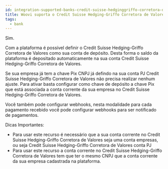 ```yaml
---
id: integration-supported-banks-credit-suisse-hedginggriffo-corretora-de-valores
title: Woovi suporta o Credit Suisse Hedging-Griffo Corretora de Valores ?
tags:
  - bank
---
```


Sim.

Com a plataforma é possível definir o Credit Suisse Hedging-Griffo Corretora de Valores como sua conta de depósito. Desta forma o saldo da plataforma é depositado automaticamente na sua conta Credit Suisse Hedging-Griffo Corretora de Valores.

Se sua empresa já tem a chave Pix CNPJ já defindo na sua conta PJ Credit Suisse Hedging-Griffo Corretora de Valores não precisa realizar nenhum ajuste. Para ativar basta configurar como chave de depósito a chave Pix que está associada a conta corrente da sua empresa no Credit Suisse Hedging-Griffo Corretora de Valores.

Você também pode configurar webhooks, nesta modalidade para cada pagamento recebido você pode configurar webhooks para ser notificado de pagamentos.

Dicas Importantes:

- Para usar este recurso é necessário que a sua conta corrente no Credit Suisse Hedging-Griffo Corretora de Valores seja uma conta empresas, ou seja Credit Suisse Hedging-Griffo Corretora de Valores conta PJ
- Para usar este recurso a conta corrente no Credit Suisse Hedging-Griffo Corretora de Valores tem que ter o mesmo CNPJ que a conta corrente da sua empresa cadastrada na plataforma.
